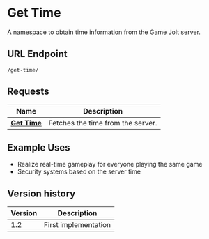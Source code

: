 # Get Time

A namespace to obtain time information from the Game Jolt server.

## URL Endpoint

```
/get-time/
```

## Requests

Name | Description
--- | ---
[**Get Time**](https://gamejolt.com/game-api/doc/time/fetch) | Fetches the time from the server.

## Example Uses

- Realize real-time gameplay for everyone playing the same game
- Security systems based on the server time

## Version history

Version | Description
--- | ---
1.2 | First implementation
